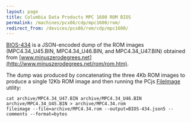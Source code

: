 ```yaml
---
layout: page
title: Columbia Data Products MPC 1600 ROM BIOS
permalink: /machines/pcx86/cdp/mpc1600/rom/
redirect_from: /devices/pcx86/rom/cdp/mpc1600/
---
```


[BIOS-434](BIOS-434.json5) is a JSON-encoded dump of the ROM images (MPC4.34_U45.BIN, MPC4.34_U46.BIN, and
MPC4.34_U47.BIN) obtained from [www.minuszerodegrees.net](http://www.minuszerodegrees.net/rom/rom.htm).  

The dump was produced by concatenating the three 4Kb ROM images to produce a single 12Kb ROM image and then
running the PCjs [FileImage](/tools/fileimage/) utility:

	cat archive/MPC4.34_U47.BIN archive/MPC4.34_U46.BIN archive/MPC4.34_U45.BIN > archive/MPC4.34.rom
	fileimage --file=archive/MPC4.34.rom --output=BIOS-434.json5 --comments --format=bytes

